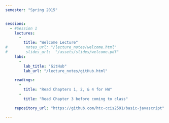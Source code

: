 ```yaml
---
semester: "Spring 2015"


sessions:
  - #Session 1
    lectures:
      -
        title: "Welcome Lecture"
#        notes_url: "/lecture_notes/welcome.html"
#        slides_url:  "/assets/slides/welcome.pdf"
    labs:
      -
        lab_title: "GitHub"
        lab_url: "/lecture_notes/gitHub.html"

    readings:
      -
        title: "Read Chapters 1, 2, & 4 for HW"
      -
        title: "Read Chapter 3 before coming to class"

    repository_url: "https://github.com/htc-ccis2591/basic-javascript"

---
```

